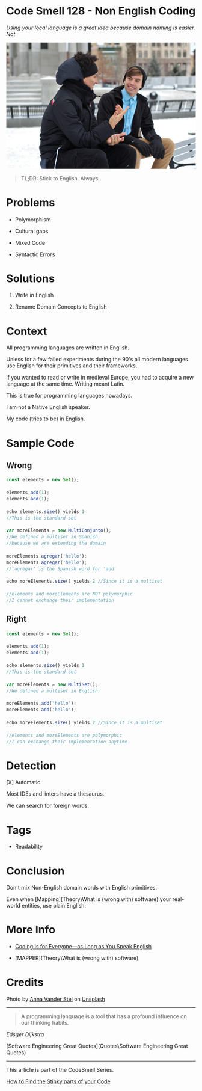 # Code Smell 128 - Non English Coding

*Using your local language is a great idea because domain naming is easier. Not*

![Code Smell 128 - Non English Coding](anna-vander-stel-zimQNLdnKp0-unsplash.jpg)

> TL;DR: Stick to English. Always.

# Problems

- Polymorphism

- Cultural gaps

- Mixed Code

- Syntactic Errors

# Solutions

1. Write in English

2. Rename Domain Concepts to English

# Context

All programming languages are written in English.

Unless for a few failed experiments during the 90's all modern languages use English for their primitives and their frameworks.

if you wanted to read or write in medieval Europe, you had to acquire a new language at the same time. Writing meant Latin.

This is true for programming languages nowadays.

I am not a Native English speaker.

My code (tries to be) in English.

# Sample Code

## Wrong

[Gist Url]: # (https://gist.github.com/mcsee/498a2b777034a67a6725885a20d30c15)
```javascript
const elements = new Set();

elements.add(1);
elements.add(1);

echo elements.size() yields 1 
//This is the standard set

var moreElements = new MultiConjunto();
//We defined a multiset in Spanish
//because we are extending the domain

moreElements.agregar('hello');
moreElements.agregar('hello');
//'agregar' is the Spanish word for 'add'

echo moreElements.size() yields 2 //Since it is a multiset

//elements and moreElements are NOT polymorphic
//I cannot exchange their implementation

```

## Right

[Gist Url]: # (https://gist.github.com/mcsee/34f1d56858e83e39ebda706a05315454)
```javascript
const elements = new Set();

elements.add(1);
elements.add(1);

echo elements.size() yields 1 
//This is the standard set

var moreElements = new MultiSet();
//We defined a multiset in English

moreElements.add('hello');
moreElements.add('hello');

echo moreElements.size() yields 2 //Since it is a multiset

//elements and moreElements are polymorphic
//I can exchange their implementation anytime

```

# Detection

[X] Automatic 

Most IDEs and linters have a thesaurus. 

We can search for foreign words.

# Tags

- Readability

# Conclusion

Don't mix Non-English domain words with English primitives.

Even when [Mapping](Theory\What is (wrong with) software) your real-world entities, use plain English.

# More Info

- [Coding Is for Everyone—as Long as You Speak English](https://www.wired.com/story/coding-is-for-everyoneas-long-as-you-speak-english/)

- [MAPPER](Theory\What is (wrong with) software)

# Credits

Photo by [Anna Vander Stel](https://unsplash.com/@ann_van_) on [Unsplash](https://unsplash.com/s/photos/speak)  

* * *

> A programming language is a tool that has a profound influence on our thinking habits. 

_Edsger Dijkstra_

[Software Engineering Great Quotes](Quotes\Software Engineering Great Quotes)

* * *

This article is part of the CodeSmell Series.

[How to Find the Stinky parts of your Code](https://maximilianocontieri.com/how-to-find-the-stinky-parts-of-your-code)